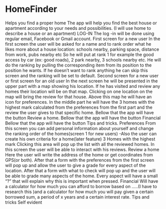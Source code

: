 # HomeFinder
Helps you find a proper home
The app will help you find the best house or apartment according to your needs and possibilities. (I will use home to describe a house or an apartment)
	LOG-IN
	The log -in will be done using regular email, Facebook or Gmail account.
	First screen for a new user
	In the first screen the user will be asked for a name and to rank order what he likes more about a house location: schools nearby, parking space, distance from work, pubs nearby etc So he will put at rank 1 for example the good access by car (ex: good roads),  2 park nearby, 3 schools nearby etc. He will do the ranking by pulling the corresponding item from its position to the position he wants. If he doesn’t want to rank anything he can skip this screen and the ranking will be set to default.
	Second screen for a new user or first screen for an old user
	In the next screen he will be presented in the upper part with a map showing his location. If he has visited and review any homes their location will be on that map. Clicking on one location on the map will bring the review for that house.
	Above this map he will have an icon for preferences.
	In the middle part he will have the 3 homes with the highest mark calculated from the preferences from the first part and the review the user gives to that specific home.
	Bellow that the app will have the button Review a home.
	Bellow that the app will have the button Financial
	Bellow that the app will have the button Tips and tricks.
	Preferences
	From this screen you can add personal information about yourself and change the ranking order of the homes(screen 1 for new users)
	-Also the user can create his own criteria for a home(later feature)
	3 Homes with the highest mark
	Clicking this area will pop up the list with all the reviewed homes. In this screen the user will be able to interact with his reviews.
	Review a home
	Here the user will write the address of the home or get coordinates from GPS(or both). After that a form with the preferences from the first screen will pop up and allow the user to give a grade for every aspect of the location. After that a form with what to check will pop up and the user will be able to grade many aspects of the home. Every aspect will have a small “?” that will explain why this is important when pressed.
	Financial
	Will have a calculator for how much you can afford to borrow based on …..(I have to research this )and a calculator for how much you will pay given a certain borrowed sum, a period of x years and a certain interest rate.
	Tips and tricks
	Self evident
